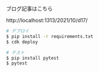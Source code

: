 ブログ記事はこちら

http://localhost:1313/2021/10/d17/

```sh
# デプロイ
$ pip install -r requirements.txt 
$ cdk deploy

# テスト
$ pip install pytest
$ pytest
```
